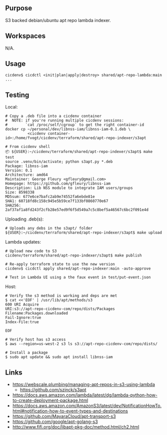 ## Purpose
S3 backed debian/ubuntu apt repo lambda indexer.

## Workspaces
N/A.

## Usage
```
cicdenv$ cicdctl <init|plan|apply|destroy> shared/apt-repo-lambda:main
...
```

## Testing
Local:
```
# Copy a .deb file into a cicdenv container
#  NOTE: if you're running multiple cicdenv sessions:
#        `cat /proc/self/cgroup` to get the right container-id
docker cp ~/personal/dev/libnss-iam/libnss-iam-0.1.deb \
          <cicdenv container-id>:/home/fvogt/cicdenv/terraform/shared/apt-repo-indexer/s3apt

# From cicdenv shell
📦 ${USER}:~/cicdenv/terraform/shared/apt-repo-indexer/s3apt$ make test
source .venv/bin/activate; python s3apt.py *.deb
Package: libnss-iam 
Version: 0.1 
Architecture: amd64 
Maintainer: George Fleury <gfleury@gmail.com> 
Homepage: https://github.com/gfleury/libnss-iam 
Description: Lib NSS module to integrate IAM users/groups
Size: 8598338
MD5sum: 677e6ce7bafc2ab9e74552fa6ebde81e
SHA1: 60718fd8c158c945e5b59ce7f133bf0860770e67
SHA256: 2af37af1a8fd243f2cfb28e57ed9f6f5d549a7c5c8bef5a46567c6bc2f091e4d
```

Uploading .deb(s):
```
# Uploads any debs in the s3apt/ folder
${USER}:~/cicdenv/terraform/shared/apt-repo-indexer/s3apt$ make upload
```

Lambda updates:
```
# Upload new code to S3
cicdenv/terraform/shared/apt-repo-indexer/s3apt$ make publish

# Re-apply terraform state to use the new version
cicdenv$ cicdctl apply shared/apt-repo-indexer:main -auto-approve

# Test in Lambda UI using a the faux event in test/put-event.json
```

Host:
```
# Verify the s3 method is working and deps are met
$ cat <<'EOF' | /usr/lib/apt/methods/s3
600 URI Acquire
URI:s3://apt-repo-cicdenv-com/repo/dists/Packages
Filename:Packages.downloaded
Fail-Ignore:true
Index-File:true

EOF

# Verify host has s3 access
$ aws --region=us-west-2 s3 ls s3://apt-repo-cicdenv-com/repo/dists/

# Install a package
$ sudo apt update && sudo apt install libnss-iam
```

## Links
* https://webscale.plumbing/managing-apt-repos-in-s3-using-lambda
  * https://github.com/szinck/s3apt
* https://docs.aws.amazon.com/lambda/latest/dg/lambda-python-how-to-create-deployment-package.html
* https://docs.aws.amazon.com/AmazonS3/latest/dev/NotificationHowTo.html#notification-how-to-event-types-and-destinations
* https://github.com/MayaraCloud/apt-transport-s3
* https://github.com/google/apt-golang-s3
* http://www.fifi.org/doc/libapt-pkg-doc/method.html/ch2.html
